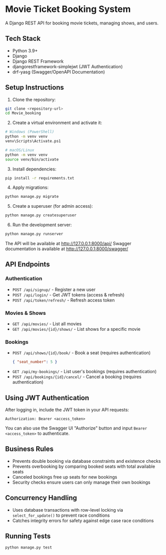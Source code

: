 # Movie Ticket Booking System

A Django REST API for booking movie tickets, managing shows, and users.

## Tech Stack

- Python 3.9+
- Django
- Django REST Framework
- djangorestframework-simplejwt (JWT Authentication)
- drf-yasg (Swagger/OpenAPI Documentation)

## Setup Instructions

1. Clone the repository:

```bash
git clone <repository-url>
cd Movie_booking
```

2. Create a virtual environment and activate it:

```bash
# Windows (PowerShell)
python -m venv venv
venv\Scripts\Activate.ps1

# macOS/Linux
python -m venv venv
source venv/bin/activate
```

3. Install dependencies:

```bash
pip install -r requirements.txt
```

4. Apply migrations:

```bash
python manage.py migrate
```

5. Create a superuser (for admin access):

```bash
python manage.py createsuperuser
```

6. Run the development server:

```bash
python manage.py runserver
```

The API will be available at http://127.0.0.1:8000/api/
Swagger documentation is available at http://127.0.0.1:8000/swagger/

## API Endpoints

### Authentication

- `POST /api/signup/` - Register a new user
- `POST /api/login/` - Get JWT tokens (access & refresh)
- `POST /api/token/refresh/` - Refresh access token

### Movies & Shows

- `GET /api/movies/` - List all movies
- `GET /api/movies/{id}/shows/` - List shows for a specific movie

### Bookings

- `POST /api/shows/{id}/book/` - Book a seat (requires authentication)
  ```json
  { "seat_number": 5 }
  ```
- `GET /api/my-bookings/` - List user's bookings (requires authentication)
- `POST /api/bookings/{id}/cancel/` - Cancel a booking (requires authentication)

## Using JWT Authentication

After logging in, include the JWT token in your API requests:

```
Authorization: Bearer <access_token>
```

You can also use the Swagger UI "Authorize" button and input `Bearer <access_token>` to authenticate.

## Business Rules

- Prevents double booking via database constraints and existence checks
- Prevents overbooking by comparing booked seats with total available seats
- Canceled bookings free up seats for new bookings
- Security checks ensure users can only manage their own bookings

## Concurrency Handling

- Uses database transactions with row-level locking via `select_for_update()` to prevent race conditions
- Catches integrity errors for safety against edge case race conditions

## Running Tests

```bash
python manage.py test
```
